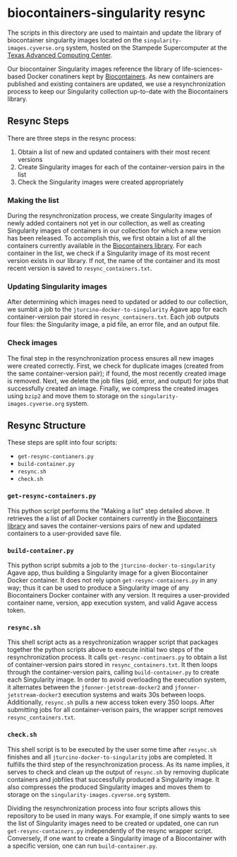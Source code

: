 # biocontainers-singularity resync
The scripts in this directory are used to maintain and update the library of biocontainer singularity images located on the `singularity-images.cyverse.org` system, hosted on the Stampede Supercomputer at the [Texas Advanced Computing Center](https://www.tacc.utexas.edu/). 

Our biocontainer Singularity images reference the library of life-sciences-based Docker conatiners kept by [Biocontainers](https://quay.io/organization/biocontainers). As new containers are published and existing containers are updated, we use a resynchronization process to keep our Singularity collection up-to-date with the Biocontainers library.

## Resync Steps
There are three steps in the resync process:
1. Obtain a list of new and updated containers with their most recent versions
2. Create Singularity images for each of the container-version pairs in the list
3. Check the Singularity images were created appropriately

### Making the list
During the resynchronization process, we create Singularity images of newly added containers not yet in our collection, as well as creating Singularity images of containers in our collection for which a new version has been released. To accomplish this, we first obtain a list of all the containers currently available in the [Biocontainers library](https://quay.io/organization/biocontainers). For each container in the list, we check if a Singularity image of its most recent version exists in our library. If not, the name of the container and its most recent version is saved to `resync_containers.txt`.

### Updating Singularity images
After determining which images need to updated or added to our collection, we sumbit a job to the `jturcino-docker-to-singularity` Agave app for each container-version pair stored in `resync_containers.txt`. Each job outputs four files: the Singularity image, a pid file, an error file, and an output file.

### Check images
The final step in the resynchronization process ensures all new images were created correctly. First, we check for duplicate images (created from the same container-version pair); if found, the most recently created image is removed. Next, we delete the job files (pid, error, and output) for jobs that successfully created an image. Finally, we compress the created images using `bzip2` and move them to storage on the `singularity-images.cyverse.org` system.

## Resync Structure
These steps are split into four scripts:
* `get-resync-contianers.py`
* `build-container.py`
* `resync.sh`
* `check.sh`

### `get-resync-containers.py` 
This python script performs the "Making a list" step detailed above. It retrieves the a list of all Docker containers currently in the [Biocontainers library](https://quay.io/organization/biocontainers) and saves the container-versions pairs of new and updated containers to a user-provided save file.

### `build-container.py` 
This python script submits a job to the `jturcino-docker-to-singularity` Agave app, thus building a Singularity image for a given Biocontainer Docker container. It does not rely upon `get-resync-containers.py` in any way; thus it can be used to produce a Singularity image of any Biocontainers Docker container with any version. It requires a user-provided container name, version, app execution system, and valid Agave access token.

### `resync.sh` 
This shell script acts as a resychronization wrapper script that packages together the python scripts above to execute initial two steps of the resynchronization process. It calls `get-resync-continaers.py` to obtain a list of container-version pairs stored in `resync_containers.txt`. It then loops through the container-version pairs, calling `build-container.py` to create each Singularity image. In order to avoid overloading the execution system, it alternates between the `jfonner-jetstream-docker2` and `jfonner-jetstream-docker3` execution systems and waits 30s between loops. Additionally, `resync.sh` pulls a new access token every 350 loops. After submitting jobs for all container-verison pairs, the wrapper script removes `resync_containers.txt`.

### `check.sh` 
This shell script is to be executed by the user some time after `resync.sh` finishes and all `jturcino-docker-to-singularity` jobs are completed. It fulfills the third step of the resynchronization process. As its name implies, it serves to check and clean up the output of `resync.sh` by removing duplicate containers and jobfiles that successfully produced a Singularity image. It also compresses the produced Singularity images and moves them to storage on the `singularity-images.cyverse.org` system.

Dividing the resynchronization process into four scripts allows this repository to be used in many ways. For example, if one simply wants to see the list of Singularity images need to be created or updated, one can run `get-resync-containers.py` independently of the resync wrapper script. Conversely, if one want to create a Singularity image of a Biocontainer with a specific version, one can run `build-container.py`. 
